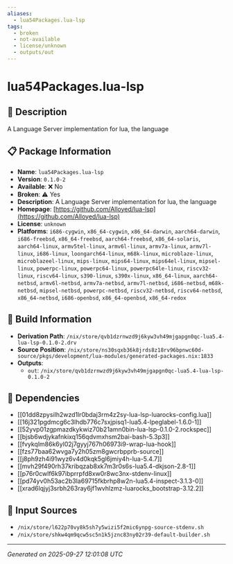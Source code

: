 ```yaml
---
aliases:
  - lua54Packages.lua-lsp
tags:
  - broken
  - not-available
  - license/unknown
  - outputs/out
---
```


# lua54Packages.lua-lsp

## 📝 Description

A Language Server implementation for lua, the language

## 📋 Package Information

- **Name**: `lua54Packages.lua-lsp`
- **Version**: `0.1.0-2`
- **Available**: ❌ No
- **Broken**: ⚠️ Yes
- **Description**: A Language Server implementation for lua, the language
- **Homepage**: [https://github.com/Alloyed/lua-lsp](https://github.com/Alloyed/lua-lsp)
- **License**: `unknown`
- **Platforms**: `i686-cygwin`, `x86_64-cygwin`, `x86_64-darwin`, `aarch64-darwin`, `i686-freebsd`, `x86_64-freebsd`, `aarch64-freebsd`, `x86_64-solaris`, `aarch64-linux`, `armv5tel-linux`, `armv6l-linux`, `armv7a-linux`, `armv7l-linux`, `i686-linux`, `loongarch64-linux`, `m68k-linux`, `microblaze-linux`, `microblazeel-linux`, `mips-linux`, `mips64-linux`, `mips64el-linux`, `mipsel-linux`, `powerpc-linux`, `powerpc64-linux`, `powerpc64le-linux`, `riscv32-linux`, `riscv64-linux`, `s390-linux`, `s390x-linux`, `x86_64-linux`, `aarch64-netbsd`, `armv6l-netbsd`, `armv7a-netbsd`, `armv7l-netbsd`, `i686-netbsd`, `m68k-netbsd`, `mipsel-netbsd`, `powerpc-netbsd`, `riscv32-netbsd`, `riscv64-netbsd`, `x86_64-netbsd`, `i686-openbsd`, `x86_64-openbsd`, `x86_64-redox`

## 🔧 Build Information

- **Derivation Path**: `/nix/store/qvb1dzrnwzd9j6kyw3vh49mjgapgn0qc-lua5.4-lua-lsp-0.1.0-2.drv`
- **Source Position**: `/nix/store/ns30sqxb36k8jrds8z18rv96bpnwc60d-source/pkgs/development/lua-modules/generated-packages.nix:1833`
- **Outputs**:
  - `out`:  `/nix/store/qvb1dzrnwzd9j6kyw3vh49mjgapgn0qc-lua5.4-lua-lsp-0.1.0-2`

## 🔗 Dependencies

- [[01dd8zpysilh2wzd1lr0bdaj3rm4z2sy-lua-lsp-luarocks-config.lua]]
- [[16j321pgdmcg6c3lhdb776c7sxjpisq1-lua5.4-lpeglabel-1.6.0-1]]
- [[52yvp01zgpmazdkykwiz70b21amn0bin-lua-lsp-0.1.0-2.rockspec]]
- [[bjsb6wdjykafnkixq156qdvmxhsm2bai-bash-5.3p3]]
- [[fvykqlm86k6yl02j7gyyj767h06973i9-wrap-lua-hook]]
- [[fzs77baa62wvga7y2h05zm8gwcrbpprb-source]]
- [[j8ph9zh4i91wyz6v4d0kqk5gl6jmiy4h-lua-5.4.7]]
- [[mvh29f490rh37kribqzab8xk7m3r0s6s-lua5.4-dkjson-2.8-1]]
- [[p76r0cwlf6k97ibprrpfd8xw0r8wc3nx-stdenv-linux]]
- [[pd74yv0h53ac2b3la69715fkbrhp8w2n-lua5.4-inspect-3.1.3-0]]
- [[xrad6lqjyj3srbh263ray6jf1wvhlzmz-luarocks_bootstrap-3.12.2]]

## 📁 Input Sources

- `/nix/store/l622p70vy8k5sh7y5wizi5f2mic6ynpg-source-stdenv.sh`
- `/nix/store/shkw4qm9qcw5sc5n1k5jznc83ny02r39-default-builder.sh`

---
*Generated on 2025-09-27 12:01:08 UTC*
